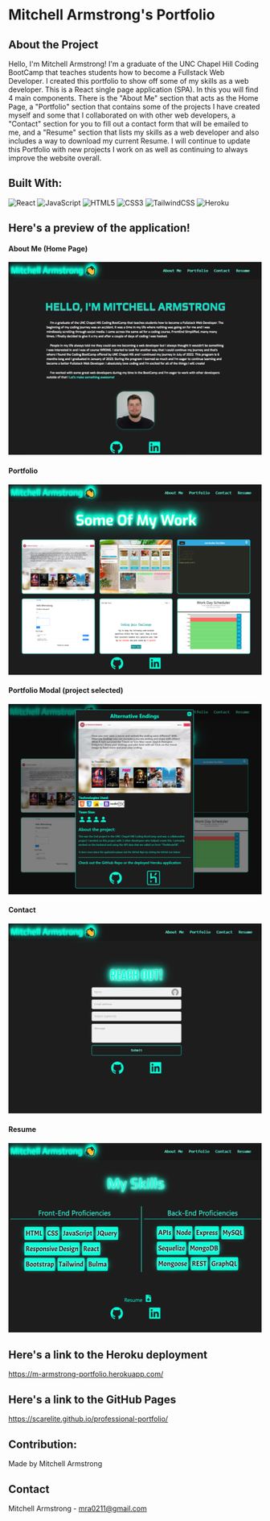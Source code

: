 # Mitchell Armstrong's Portfolio

## About the Project
Hello, I'm Mitchell Armstrong! I'm a graduate of the UNC Chapel Hill Coding BootCamp that teaches students how to become a Fullstack Web Developer. I created this portfolio to show off some of my skills as a web developer. This is a React single page application (SPA). In this you will find 4 main components. There is the "About Me" section that acts as the Home Page, a "Portfolio" section that contains some of the projects I have created myself and some that I collaborated on with other web developers, a "Contact" section for you to fill out a contact form that will be emailed to me, and a "Resume" section that lists my skills as a web developer and also includes a way to download my current Resume. I will continue to update this Portfolio with new projects I work on as well as continuing to always improve the website overall. 

## Built With: 
![React](https://img.shields.io/badge/react-%23323330.svg?style=for-the-badge&logo=react&logoColor=#149eca)
![JavaScript](https://img.shields.io/badge/javascript-%23323330.svg?style=for-the-badge&logo=javascript&logoColor=%23F7DF1E)
![HTML5](https://img.shields.io/badge/html5-%23E34F26.svg?style=for-the-badge&logo=html5&logoColor=white)
![CSS3](https://img.shields.io/badge/css3-%231572B6.svg?style=for-the-badge&logo=css3&logoColor=white)
![TailwindCSS](https://img.shields.io/badge/tailwind-%23323330.svg?style=for-the-badge&logo=tailwindcss&logoColor=#149eca)
![Heroku](https://img.shields.io/badge/Heroku-9475b8?style=for-the-badge&logo=heroku&logoColor=white)

## Here's a preview of the application!
#### About Me (Home Page)
![](src/assets/images/Preview/professional-portfolio-About-Me.PNG)

#### Portfolio
![](src/assets/images/Preview/professional-portfolio-Portfolio.PNG)

#### Portfolio Modal (project selected)
![](src/assets/images/Preview/professional-portfolio-Portfolio-Modal.PNG)

#### Contact
![](src/assets/images/Preview/professional-portfolio-Contact.PNG)

#### Resume
![](src/assets/images/Preview/professional-portfolio-Resume.PNG)

## Here's a link to the Heroku deployment
https://m-armstrong-portfolio.herokuapp.com/

## Here's a link to the GitHub Pages
https://scarelite.github.io/professional-portfolio/

## Contribution:
Made by Mitchell Armstrong

## Contact
Mitchell Armstrong - mra0211@gmail.com

